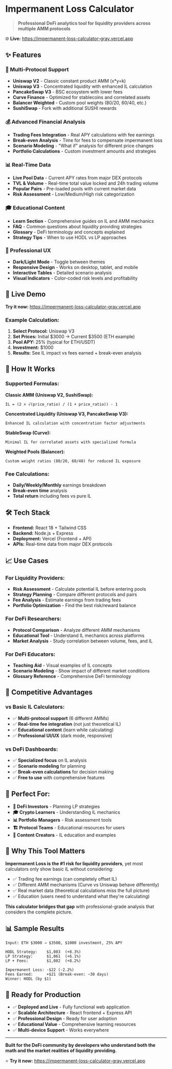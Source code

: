 # Impermanent Loss Calculator

> **Professional DeFi analytics tool for liquidity providers across multiple AMM protocols**

🌐 **Live:** https://impermanent-loss-calculator-gray.vercel.app

## ✨ Features

### 🔧 Multi-Protocol Support
- **Uniswap V2** - Classic constant product AMM (x*y=k)
- **Uniswap V3** - Concentrated liquidity with enhanced IL calculation
- **PancakeSwap V3** - BSC ecosystem with lower fees
- **Curve Finance** - Optimized for stablecoins and correlated assets
- **Balancer Weighted** - Custom pool weights (80/20, 60/40, etc.)
- **SushiSwap** - Fork with additional SUSHI rewards

### 💰 Advanced Financial Analysis
- **Trading Fees Integration** - Real APY calculations with fee earnings
- **Break-even Analysis** - Time for fees to compensate impermanent loss
- **Scenario Modeling** - "What if" analysis for different price changes
- **Portfolio Calculations** - Custom investment amounts and strategies

### 📊 Real-Time Data
- **Live Pool Data** - Current APY rates from major DEX protocols
- **TVL & Volume** - Real-time total value locked and 24h trading volume
- **Popular Pairs** - Pre-loaded pools with current market data
- **Risk Assessment** - Low/Medium/High risk categorization

### 🎓 Educational Content
- **Learn Section** - Comprehensive guides on IL and AMM mechanics
- **FAQ** - Common questions about liquidity providing strategies
- **Glossary** - DeFi terminology and concepts explained
- **Strategy Tips** - When to use HODL vs LP approaches

### 🎨 Professional UX
- **Dark/Light Mode** - Toggle between themes
- **Responsive Design** - Works on desktop, tablet, and mobile
- **Interactive Tables** - Detailed scenario analysis
- **Visual Indicators** - Color-coded risk levels and profitability

## 🚀 Live Demo

**Try it now:** https://impermanent-loss-calculator-gray.vercel.app

### Example Calculation:
1. **Select Protocol:** Uniswap V3
2. **Set Prices:** Initial $3000 → Current $3500 (ETH example)  
3. **Pool APY:** 25% (typical for ETH/USDT)
4. **Investment:** $1000
5. **Results:** See IL impact vs fees earned + break-even analysis

## 🧮 How It Works

### Supported Formulas:

**Classic AMM (Uniswap V2, SushiSwap):**
```
IL = (2 × √(price_ratio) / (1 + price_ratio)) - 1
```

**Concentrated Liquidity (Uniswap V3, PancakeSwap V3):**
```
Enhanced IL calculation with concentration factor adjustments
```

**StableSwap (Curve):**
```
Minimal IL for correlated assets with specialized formula
```

**Weighted Pools (Balancer):**
```
Custom weight ratios (80/20, 60/40) for reduced IL exposure
```

### Fee Calculations:
- **Daily/Weekly/Monthly** earnings breakdown
- **Break-even time** analysis
- **Total return** including fees vs pure IL

## 🛠️ Tech Stack

- **Frontend:** React 18 + Tailwind CSS
- **Backend:** Node.js + Express
- **Deployment:** Vercel (Frontend + API)
- **APIs:** Real-time data from major DEX protocols

## 📈 Use Cases

### For Liquidity Providers:
- **Risk Assessment** - Calculate potential IL before entering pools
- **Strategy Planning** - Compare different protocols and pairs
- **Fee Analysis** - Estimate earnings from trading fees
- **Portfolio Optimization** - Find the best risk/reward balance

### For DeFi Researchers:
- **Protocol Comparison** - Analyze different AMM mechanisms
- **Educational Tool** - Understand IL mechanics across platforms
- **Market Analysis** - Study correlation between volume, fees, and IL

### For DeFi Educators:
- **Teaching Aid** - Visual examples of IL concepts
- **Scenario Modeling** - Show impact of different market conditions
- **Glossary Reference** - Comprehensive DeFi terminology

## 🎯 Competitive Advantages

### vs Basic IL Calculators:
- ✅ **Multi-protocol support** (6 different AMMs)
- ✅ **Real-time fee integration** (not just theoretical IL)
- ✅ **Educational content** (learn while calculating)
- ✅ **Professional UI/UX** (dark mode, responsive)

### vs DeFi Dashboards:
- ✅ **Specialized focus** on IL analysis
- ✅ **Scenario modeling** for planning
- ✅ **Break-even calculations** for decision making
- ✅ **Free to use** with comprehensive features

## 🔮 Perfect For:

- **🏦 DeFi Investors** - Planning LP strategies
- **🎓 Crypto Learners** - Understanding IL mechanics  
- **📊 Portfolio Managers** - Risk assessment tools
- **🏗️ Protocol Teams** - Educational resources for users
- **📝 Content Creators** - IL education and examples

## 🌟 Why This Tool Matters

**Impermanent Loss is the #1 risk for liquidity providers**, yet most calculators only show basic IL without considering:
- ✅ Trading fee earnings (can completely offset IL)
- ✅ Different AMM mechanisms (Curve vs Uniswap behave differently)  
- ✅ Real market data (theoretical calculations miss the full picture)
- ✅ Education (users need to understand what they're calculating)

**This calculator bridges that gap** with professional-grade analysis that considers the complete picture.

## 📊 Sample Results

```
Input: ETH $3000 → $3500, $1000 investment, 25% APY

HODL Strategy:    $1,083  (+8.3%)
LP Strategy:      $1,061  (+6.1%) 
LP + Fees:        $1,082  (+8.2%)

Impermanent Loss: -$22 (-2.2%)
Fees Earned:      +$21 (Break-even: ~30 days)
Winner: HODL (by $1)
```

## 🚀 Ready for Production

- ✅ **Deployed and Live** - Fully functional web application
- ✅ **Scalable Architecture** - React frontend + Express API
- ✅ **Professional Design** - Ready for user adoption
- ✅ **Educational Value** - Comprehensive learning resources
- ✅ **Multi-device Support** - Works everywhere

---

**Built for the DeFi community by developers who understand both the math and the market realities of liquidity providing.**

⭐ **Try it now:** https://impermanent-loss-calculator-gray.vercel.app
